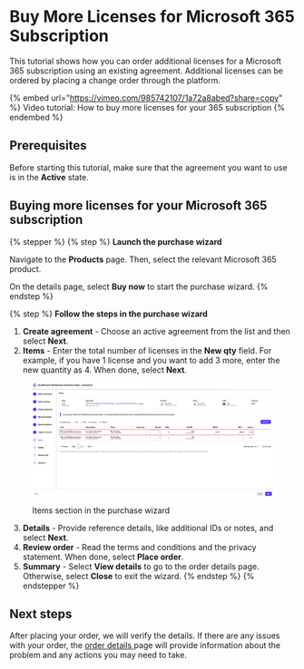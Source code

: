 # Buy More Licenses for Microsoft 365 Subscription

This tutorial shows how you can order additional licenses for a Microsoft 365 subscription using an existing agreement. Additional licenses can be ordered by placing a change order through the platform.&#x20;

{% embed url="https://vimeo.com/985742107/1a72a8abed?share=copy" %}
Video tutorial: How to buy more licenses for your 365 subscription
{% endembed %}

## Prerequisites

Before starting this tutorial, make sure that the agreement you want to use is in the **Active** state.

## Buying more licenses for your Microsoft 365 subscription <a href="#id-1.-launch-the-purchase-wizard" id="id-1.-launch-the-purchase-wizard"></a>

{% stepper %}
{% step %}
**Launch the purchase wizard**

Navigate to the **Products** page. Then, select the relevant Microsoft 365 product.

On the details page, select **Buy now** to start the purchase wizard.
{% endstep %}

{% step %}
**Follow the steps in the purchase wizard**

1. **Create agreement** - Choose an active agreement from the list and then select **Next**.&#x20;
2. **Items** - Enter the total number of licenses in the **New qty** field.  For example, if you have 1 license and you want to add 3 more, enter the new quantity as 4. When done, select **Next**.

<figure><img src="../../../.gitbook/assets/tutorial_M365_items.png" alt=""><figcaption><p>Items section in the purchase wizard</p></figcaption></figure>

3. **Details** - Provide reference details, like additional IDs or notes, and select **Next**.
4. **Review order** - Read the terms and conditions and the privacy statement. When done, select **Place order**.
5. **Summary** - Select **View details** to go to the order details page. Otherwise, select **Close** to exit the wizard.
{% endstep %}
{% endstepper %}

## Next steps <a href="#next-steps" id="next-steps"></a>

After placing your order, we will verify the details. If there are any issues with your order, the [order details ](https://docs.platform.softwareone.com/modules-and-features/marketplace/orders#subscription-details)page will provide information about the problem and any actions you may need to take.
